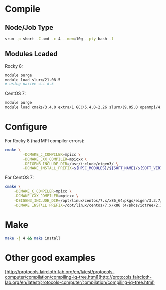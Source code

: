 # Compile

## Node/Job Type

```bash
srun -p short -C amd -c 4 --mem=10g --pty bash -l
```

## Modules Loaded

Rocky 8:

```bash
module purge
module load slurm/21.08.5 
# Using native GCC 8.5
```

CentOS 7:

```bash
module purge
module load cmake/3.4.0 extra/1 GCC/5.4.0-2.26 slurm/19.05.0 openmpi/4.0.1-slurm-19.05.0 binutils/2.26-GCCcore-5.4.0
```

# Configure

For Rocky 8 (had MPI compiler errors):

```bash
cmake \
        -DCMAKE_C_COMPILER=mpicc \
        -DCMAKE_CXX_COMPILER=mpicxx \
        -DEIGEN3_INCLUDE_DIR=/usr/include/eigen3/ \
        -DCMAKE_INSTALL_PREFIX=${HPCC_MODULES}/${SOFT_NAME}/${SOFT_VER}/ ..
```

For CentOS 7:

```bash
cmake \
    -DCMAKE_C_COMPILER=mpicc \
    -DCMAKE_CXX_COMPILER=mpicxx \
    -DEIGEN3_INCLUDE_DIR=/opt/linux/centos/7.x/x86_64/pkgs/eigen/3.3.7/include/eigen3/ \
    -DCMAKE_INSTALL_PREFIX=/opt/linux/centos/7.x/x86_64/pkgs/iqtree/2.1.1-mpi/ ..
```

# Make

```bash
make -j 4 && make install
```

# Other good examples

[http://protocols.faircloth-lab.org/en/latest/protocols-computer/compilation/compiling-iq-tree.html](http://protocols.faircloth-lab.org/en/latest/protocols-computer/compilation/compiling-iq-tree.html)
